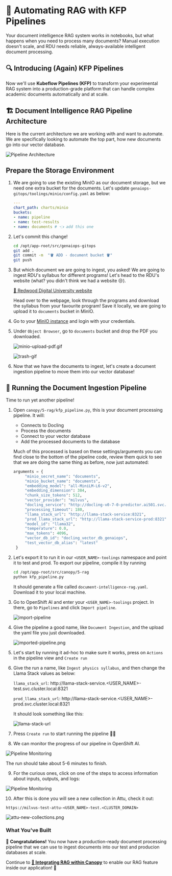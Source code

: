 # 🌳 Automating RAG with KFP Pipelines

Your document intelligence RAG system works in notebooks, but what happens when you need to process many documents? 
Manual execution doesn't scale, and RDU needs reliable, always-available intelligent document processing.

## 🔍 Introducing (Again) KFP Pipelines

Now we'll use **Kubeflow Pipelines (KFP)** to transform your experimental RAG system into a production-grade platform that can handle complex academic documents automatically and at scale.

## 🏗️ Document Intelligence RAG Pipeline Architecture

Here is the current architecture we are working with and want to automate.  
We are specifically looking to automate the top part, how new documents go into our vector database.

![Pipeline Architecture](images/rag4.png)

## Prepare the Storage Environment

1. We are going to use the existing MinIO as our document storage, but we need one extra bucket for the documents. Let's update `genaiops-gitops/toolings/minio/config.yaml` as below:

   ```yaml
   ---
   chart_path: charts/minio
   buckets:
   - name: pipeline
   - name: test-results
   - name: documents # 👈 add this one
   ```

2. Let's commit this change!

   ```bash
   cd /opt/app-root/src/genaiops-gitops
   git add .
   git commit -m  "🪣 ADD - document bucket 🪣"
   git push
   ```

3. But which document we are going to ingest, you asked! We are going to ingest RDU's syllabus for different programs! Let's head to the RDU's website (what? you didn't think we had a website 😒). 

   [🌲 Redwood Digital University website](https://rdu-website-ai501.<CLUSTER_DOMAIN>)

   Head over to the webpage, look through the programs and download the syllabus from your favourite program! Save it locally, we are going to upload it to `documents` bucket in MinIO. 

4. Go to your [MinIO instance](https://minio-ui-<USER_NAME>-toolings.<CLUSTER_DOMAIN>) and login with your credentials.

5. Under `Object Browser`, go to `documents` bucket and drop the PDF you downloaded. 

   ![minio-upload-pdf.gif](./images/minio-upload-pdf.gif)

   ![trash-gif](https://media2.giphy.com/media/v1.Y2lkPTc5MGI3NjExaG5ia3k0bWdiNWNiMDB4cWhid20yYWc2endsdm12aHZ2aHJmdnQwZiZlcD12MV9pbnRlcm5hbF9naWZfYnlfaWQmY3Q9Zw/ytSUKYKGw054uqCHpP/giphy.gif)

6. Now that we have the documents to ingest, let's create a document ingestion pipeline to move them into our vector database!

## 🎯 Running the Document Ingestion Pipeline

Time to run yet another pipeline!

1. Open `canopy/5-rag/kfp_pipeline.py`, this is your document processing pipeline. It will:
   - Connects to Docling
   - Process the documents
   - Connect to your vector database
   - Add the processed documents to the database

   Much of this processed is based on these settings/arguments you can find close to the bottom of the pipeline code, review them quick to see that we are doing the same thing as before, now just automated:

   ```python
   arguments = {
        "minio_secret_name": "documents", 
        "minio_bucket_name": "documents",  
        "embedding_model": "all-MiniLM-L6-v2",
        "embedding_dimension": 384,
        "chunk_size_tokens": 512,
        "vector_provider": "milvus",
        "docling_service": "http://docling-v0-7-0-predictor.ai501.svc.cluster.local:5001",
        "processing_timeout": 180,
        "llama_stack_url": "http://llama-stack-service:8321",            # We will update these values later
        "prod_llama_stack_url": "http://llama-stack-service-prod:8321",  # We will update these values later
        "model_id": "llama32",
        "temperature": 0.0,
        "max_tokens": 4096,
        "vector_db_id": "docling_vector_db_genaiops",  
        "test_vector_db_alias": "latest" 
    }
   ```

2. Let's export it to run it in our `<USER_NAME>-toolings` namespace and point it to test and prod.
   To export our pipeline, compile it by running
   ```bash
   cd /opt/app-root/src/canopy/5-rag
   python kfp_pipeline.py
   ```
   It should generate a file called `document-intelligence-rag.yaml`. Download it to your local machine.
   

3. Go to OpenShift AI and enter your `<USER_NAME>-toolings` project. In there, go to `Pipelines` and click `Import pipeline`.

   ![import-pipeline](images/import-pipeline.png)

4. Give the pipeline a good name, like `Document Ingestion`, and the upload the yaml file you just downloaded.

   ![imported-pipeline.png](./images/imported-pipeline.png)

5. Let's start by running it ad-hoc to make sure it works, press on `Actions` in the pipeline view and `Create run`

6. Give the run a name, like `Ingest physics syllabus`, and then change the Llama Stack values as below:

   `llama_stack_url`: http://llama-stack-service.<USER_NAME>-test.svc.cluster.local:8321

   `prod_llama_stack_url`: http://llama-stack-service.<USER_NAME>-prod.svc.cluster.local:8321


   It should look something like this:

   ![llama-stack-url](images/llama-stack-url.png)

7.  Press `Create run` to start running the pipeline 🏃‍♀️

8.  We can monitor the progress of our pipeline in OpenShift AI.

   ![Pipeline Monitoring](images/rag9.png)

   The run should take about 5-6 minutes to finish.

9.  For the curious ones, click on one of the steps to access information about inputs, outputs, and logs:

   ![Pipeline Monitoring](images/rag10.png)

10. After this is done you will see a new collection in Attu, check it out: 
   ```
   https://milvus-test-attu-<USER_NAME>-test.<CLUSTER_DOMAIN>
   ```

   ![attu-new-collections.png](./images/attu-new-collections.png)

### What You've Built

🎉 **Congratulations!** You now have a production-ready document processing pipeline that we can use to ingest documents into our test and producion databases at scale.

Continue to **[🌳 Integrating RAG within Canopy](5-rag-canopyUI.md)** to enable our RAG feature inside our application! 🚀 